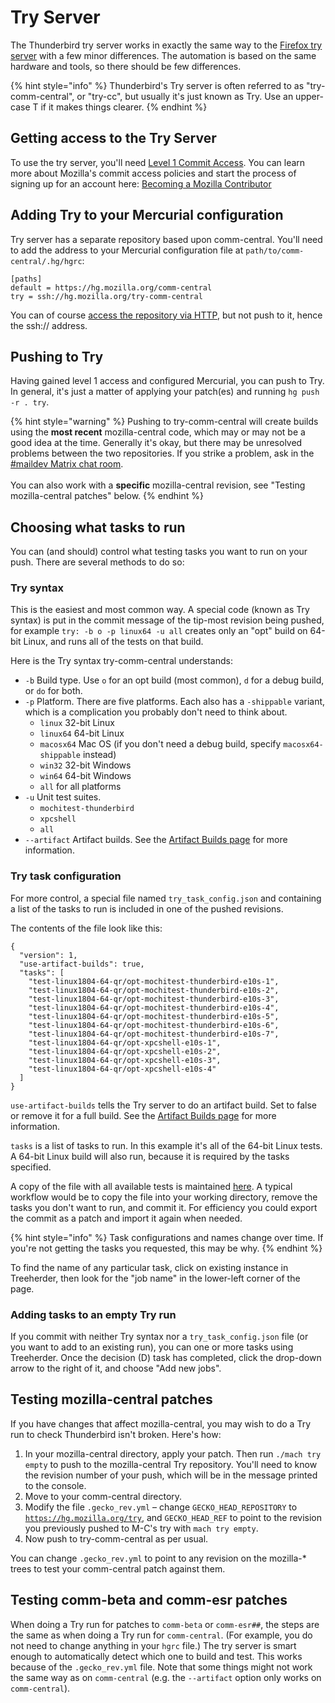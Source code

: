 # Try Server

The Thunderbird try server works in exactly the same way to the [Firefox try server](https://wiki.mozilla.org/ReleaseEngineering/TryServer) with a few minor differences. The automation is based on the same hardware and tools, so there should be few differences.

{% hint style="info" %}
Thunderbird's Try server is often referred to as "try-comm-central", or "try-cc", but usually it's just known as Try. Use an upper-case T if it makes things clearer.
{% endhint %}

## Getting access to the Try Server

To use the try server, you'll need [Level 1 Commit Access](http://www.mozilla.org/hacking/commit-access-policy/). You can learn more about Mozilla's commit access policies and start the process of signing up for an account here: [Becoming a Mozilla Contributor](http://www.mozilla.org/hacking/committer/)

## Adding Try to your Mercurial configuration

Try server has a separate repository based upon comm-central. You'll need to add the address to your Mercurial configuration file at `path/to/comm-central/.hg/hgrc`:

```
[paths]
default = https://hg.mozilla.org/comm-central
try = ssh://hg.mozilla.org/try-comm-central
```

You can of course [access the repository via HTTP](https://hg.mozilla.org/try-comm-central/), but not push to it, hence the ssh:// address.

## Pushing to Try

Having gained level 1 access and configured Mercurial, you can push to Try. In general, it's just a matter of applying your patch(es) and running `hg push -r . try`.

{% hint style="warning" %}
Pushing to try-comm-central will create builds using the **most recent** mozilla-central code, which may or may not be a good idea at the time. Generally it's okay, but there may be unresolved problems between the two repositories. If you strike a problem, ask in the [#maildev Matrix chat room](https://chat.mozilla.org/#/room/#maildev:mozilla.org).\
\
You can also work with a **specific** mozilla-central revision, see "Testing mozilla-central patches" below.
{% endhint %}



## Choosing what tasks to run

You can (and should) control what testing tasks you want to run on your push. There are several methods to do so:

### Try syntax

This is the easiest and most common way. A special code (known as Try syntax) is put in the commit message of the tip-most revision being pushed, for example `try: -b o -p linux64 -u all` creates only an "opt" build on 64-bit Linux, and runs all of the tests on that build.

Here is the Try syntax try-comm-central understands:

* `-b` Build type. Use `o` for an opt build (most common), `d` for a debug build, or `do` for both.
* `-p` Platform. There are five platforms. Each also has a `-shippable` variant, which is a complication you probably don't need to think about.
  * `linux` 32-bit Linux
  * `linux64` 64-bit Linux
  * `macosx64` Mac OS (if you don't need a debug build, specify `macosx64-shippable` instead)
  * `win32` 32-bit Windows
  * `win64` 64-bit Windows
  * `all` for all platforms
* `-u` Unit test suites.
  * `mochitest-thunderbird`
  * `xpcshell`
  * `all`
* `--artifact` Artifact builds. See the [Artifact Builds page](../building-thunderbird/artifact-builds.md) for more information.

### Try task configuration

For more control, a special file named `try_task_config.json` and containing a list of the tasks to run is included in one of the pushed revisions.

The contents of the file look like this:

```
{
  "version": 1,
  "use-artifact-builds": true,
  "tasks": [
    "test-linux1804-64-qr/opt-mochitest-thunderbird-e10s-1",
    "test-linux1804-64-qr/opt-mochitest-thunderbird-e10s-2",
    "test-linux1804-64-qr/opt-mochitest-thunderbird-e10s-3",
    "test-linux1804-64-qr/opt-mochitest-thunderbird-e10s-4",
    "test-linux1804-64-qr/opt-mochitest-thunderbird-e10s-5",
    "test-linux1804-64-qr/opt-mochitest-thunderbird-e10s-6",
    "test-linux1804-64-qr/opt-mochitest-thunderbird-e10s-7",
    "test-linux1804-64-qr/opt-xpcshell-e10s-1",
    "test-linux1804-64-qr/opt-xpcshell-e10s-2",
    "test-linux1804-64-qr/opt-xpcshell-e10s-3",
    "test-linux1804-64-qr/opt-xpcshell-e10s-4"
  ]
}
```

`use-artifact-builds` tells the Try server to do an artifact build. Set to false or remove it for a full build. See the [Artifact Builds page](../building-thunderbird/artifact-builds.md) for more information.

`tasks` is a list of tasks to run. In this example it's all of the 64-bit Linux tests. A 64-bit Linux build will also run, because it is required by the tasks specified.

A copy of the file with all available tests is maintained [here](https://github.com/darktrojan/mozconfigs/blob/master/try\_task\_config.json). A typical workflow would be to copy the file into your working directory, remove the tasks you don't want to run, and commit it. For efficiency you could export the commit as a patch and import it again when needed.

{% hint style="info" %}
Task configurations and names change over time. If you're not getting the tasks you requested, this may be why.
{% endhint %}

To find the name of any particular task, click on existing instance in Treeherder, then look for the "job name" in the lower-left corner of the page.

### Adding tasks to an empty Try run

If you commit with neither Try syntax nor a `try_task_config.json` file (or you want to add to an existing run), you can one or more tasks using Treeherder. Once the decision (D) task has completed, click the drop-down arrow to the right of it, and choose "Add new jobs".

## Testing mozilla-central patches

If you have changes that affect mozilla-central, you may wish to do a Try run to check Thunderbird isn't broken. Here's how:

1. In your mozilla-central directory, apply your patch. Then run `./mach try empty` to push to the mozilla-central Try repository. You'll need to know the revision number of your push, which will be in the message printed to the console.
2. Move to your comm-central directory.
3. Modify the file `.gecko_rev.yml` – change `GECKO_HEAD_REPOSITORY` to [`https://hg.mozilla.org/try`](https://hg.mozilla.org/try), and `GECKO_HEAD_REF` to point to the revision you previously pushed to M-C's try with `mach try empty`.
4. Now push to try-comm-central as per usual.

You can change `.gecko_rev.yml` to point to any revision on the mozilla-\* trees to test your comm-central patch against them.

## Testing comm-beta and comm-esr patches

When doing a Try run for patches to `comm-beta` or `comm-esr##`, the steps are the same as when doing a Try run for `comm-central`. (For example, you do not need to change anything in your `hgrc` file.) The try server is smart enough to automatically detect which one to build and test. This works because of the `.gecko_rev.yml` file. Note that some things might not work the same way as on `comm-central` (e.g. the `--artifact` option only works on `comm-central`).
